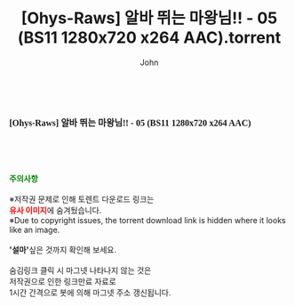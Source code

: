 ﻿---
layout: post
title:  "[Ohys-Raws] 알바 뛰는 마왕님!! - 05 (BS11 1280x720 x264 AAC).torrent"
author: John
categories: [ 애니메이션 ]
tags: [  ]
image:  
description: "[Ohys-Raws] 알바 뛰는 마왕님!! - 05 (BS11 1280x720 x264 AAC) torrent 정보 공유"
toc: true
toc_sticky: true
---

<br>
<div class="view-img">
<a class="view_image" href="http://torrentmobile61.com/bbs/view_image.php?fn=%2Fdata%2Ffile%2Fani%2F3735183265_qa9bgUMN_976e633787627d84fcca481f94ded67e0a0ff6f2.jpg" target="_blank"><img alt="" class="img-tag" content="http://torrentmobile61.com/data/file/ani/3735183265_qa9bgUMN_976e633787627d84fcca481f94ded67e0a0ff6f2.jpg" itemprop="image" src="http://torrentmobile61.com/data/file/ani/3735183265_qa9bgUMN_976e633787627d84fcca481f94ded67e0a0ff6f2.jpg"/></a></div><div class="view-content" itemprop="description">
<p><span style="font-family:nanumsquareround;font-size:16px;font-weight:700;white-space:nowrap;background-color:rgb(255,255,255);">[Ohys-Raws] 알바 뛰는 마왕님!! - 05 (BS11 1280x720 x264 AAC)</span> </p> </div>
    
<br><br><br>
<p data-ke-size="size16"><b><span style="color: green;">주의사항</span></b><br /><br />※저작권 문제로 인해 토렌트 다운로드 링크는<br /><b><span style="color: red;">유사 이미지</span></b>에 숨겨뒀습니다.<br />※Due to copyright issues, the torrent download link is hidden where it looks like an image.<br /><br /><b>'설마'</b>싶은 것까지 확인해 보세요.<br /><br />숨김링크 클릭 시 마그넷 나타나지 않는 것은<br />저작권으로 인한 링크만료 자료로<br />1시간 간격으로 봇에 의해 마그넷 주소 갱신됩니다.</p>
